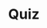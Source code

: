 ---
title: "Quiz"
pass_percentage: 70
type: "test"
questions:
  - id: "q1"
    text: "What metrics does the Linkerd Dashboard provide for services?"
    type: "single-answer"
    marks: 2
    options:
      - id: "a"
        text: "Only success rates"
      - id: "b"
        text: "Success rate, requests/second, and latency"
        is_correct: true
      - id: "c"
        text: "Only CPU and memory usage"
      - id: "d"
        text: "Resource utilization and network throughput"
  - id: "q2"
    text: "Which CLI tools does Linkerd dashboard expose?"
    type: "multiple-answers"
    marks: 2
    options:
      - id: "a"
        text: "stat for golden metrics"
        is_correct: true
      - id: "b"
        text: "top for real-time path view"
        is_correct: true
      - id: "c"
        text: "tap for request stream monitoring"
        is_correct: true
  - id: "q3"
    text: "Which service provides the Linkerd web interface?"
    type: "short_answer" 
    marks: 2
    correct_answer: "linkerd-web" 
---